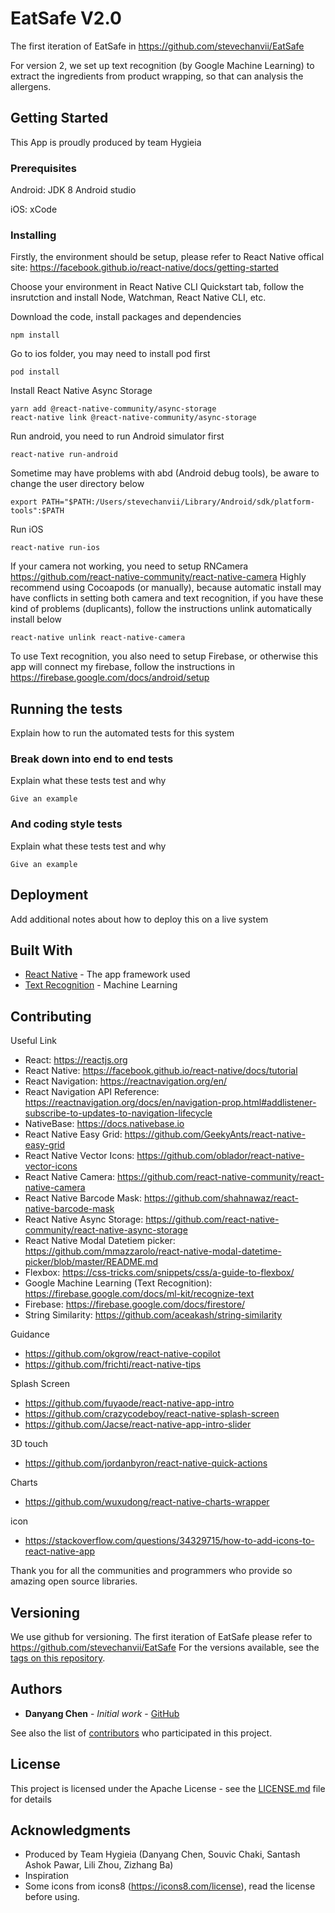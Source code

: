 # EatSafe V2.0

The first iteration of EatSafe in https://github.com/stevechanvii/EatSafe

For version 2, we set up text recognition (by Google Machine Learning) to extract the ingredients
from product wrapping, so that can analysis the allergens.

## Getting Started

This App is proudly produced by team Hygieia

### Prerequisites

Android:
JDK 8
Android studio

iOS:
xCode

### Installing

Firstly, the environment should be setup, please refer to React Native offical site: https://facebook.github.io/react-native/docs/getting-started

Choose your environment in React Native CLI Quickstart tab, follow the insrutction and install Node, Watchman, React Native CLI, etc.


Download the code, install packages and dependencies

```
npm install
```

Go to ios folder, you may need to install pod first
```
pod install
```

Install React Native Async Storage
```
yarn add @react-native-community/async-storage
react-native link @react-native-community/async-storage
```

Run android, you need to run Android simulator first

```
react-native run-android
```

Sometime may have problems with abd (Android debug tools), be aware to change the user directory below
```
export PATH="$PATH:/Users/stevechanvii/Library/Android/sdk/platform-tools":$PATH
```

Run iOS
```
react-native run-ios
```
If your camera not working, you need to setup RNCamera https://github.com/react-native-community/react-native-camera
Highly recommend using Cocoapods (or manually), because automatic install may have conflicts in setting both camera and text recognition, if you have these kind of problems (duplicants), follow the instructions unlink automatically install below
```
react-native unlink react-native-camera
```

To use Text recognition, you also need to setup Firebase, or otherwise this app will connect my firebase, follow the instructions in https://firebase.google.com/docs/android/setup

## Running the tests

Explain how to run the automated tests for this system

### Break down into end to end tests

Explain what these tests test and why

```
Give an example
```

### And coding style tests

Explain what these tests test and why

```
Give an example
```

## Deployment

Add additional notes about how to deploy this on a live system

## Built With

* [React Native](https://facebook.github.io/react-native/docs/tutorial) - The app framework used
* [Text Recognition](https://firebase.google.com/docs/ml-kit/recognize-text) - Machine Learning

## Contributing

Useful Link
* React: https://reactjs.org
* React Native: https://facebook.github.io/react-native/docs/tutorial
* React Navigation: https://reactnavigation.org/en/
* React Navigation API Reference: https://reactnavigation.org/docs/en/navigation-prop.html#addlistener-subscribe-to-updates-to-navigation-lifecycle
* NativeBase: https://docs.nativebase.io
* React Native Easy Grid: https://github.com/GeekyAnts/react-native-easy-grid
* React Native Vector Icons: https://github.com/oblador/react-native-vector-icons
* React Native Camera: https://github.com/react-native-community/react-native-camera
* React Native Barcode Mask: https://github.com/shahnawaz/react-native-barcode-mask
* React Native Async Storage: https://github.com/react-native-community/react-native-async-storage
* React Native Modal Datetiem picker: https://github.com/mmazzarolo/react-native-modal-datetime-picker/blob/master/README.md
* Flexbox: https://css-tricks.com/snippets/css/a-guide-to-flexbox/
* Google Machine Learning (Text Recognition): https://firebase.google.com/docs/ml-kit/recognize-text
* Firebase: https://firebase.google.com/docs/firestore/
* String Similarity: https://github.com/aceakash/string-similarity

Guidance
* https://github.com/okgrow/react-native-copilot
* https://github.com/frichti/react-native-tips

Splash Screen
* https://github.com/fuyaode/react-native-app-intro
* https://github.com/crazycodeboy/react-native-splash-screen
* https://github.com/Jacse/react-native-app-intro-slider

3D touch
* https://github.com/jordanbyron/react-native-quick-actions

Charts
* https://github.com/wuxudong/react-native-charts-wrapper

icon
* https://stackoverflow.com/questions/34329715/how-to-add-icons-to-react-native-app





Thank you for all the communities and programmers who provide so amazing open source libraries. 

## Versioning

We use github for versioning. The first iteration of EatSafe please refer to https://github.com/stevechanvii/EatSafe For the versions available, see the [tags on this repository](https://github.com/stevechanvii/EatSafe-v2). 

## Authors

* **Danyang Chen** - *Initial work* - [GitHub](https://github.com/stevechanvii)

See also the list of [contributors](https://github.com/your/project/contributors) who participated in this project.

## License

This project is licensed under the Apache License - see the [LICENSE.md](LICENSE.md) file for details

## Acknowledgments

* Produced by Team Hygieia (Danyang Chen, Souvic Chaki, Santash Ashok Pawar, Lili Zhou, Zizhang Ba)
* Inspiration
* Some icons from icons8 (https://icons8.com/license), read the license before using.
